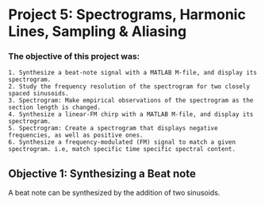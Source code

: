 # Project 5: Spectrograms, Harmonic Lines, Sampling & Aliasing
### The objective of this project was:

    1. Synthesize a beat-note signal with a MATLAB M-file, and display its spectrogram. 
    2. Study the frequency resolution of the spectrogram for two closely spaced sinusoids. 
    3. Spectrogram: Make empirical observations of the spectrogram as the section length is changed. 
    4. Synthesize a linear-FM chirp with a MATLAB M-file, and display its spectrogram. 
    5. Spectrogram: Create a spectrogram that displays negative frequencies, as well as positive ones. 
    6. Synthesize a frequency-modulated (FM) signal to match a given spectrogram. i.e, match specific time specific spectral content. 
    
## Objective 1: Synthesizing a Beat note
   A beat note can be synthesized by the addition of two sinusoids. 

